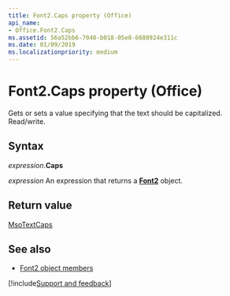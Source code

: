 ```yaml
---
title: Font2.Caps property (Office)
api_name:
- Office.Font2.Caps
ms.assetid: 56a52bb6-7040-b018-05e8-6680924e311c
ms.date: 01/09/2019
ms.localizationpriority: medium
---
```



# Font2.Caps property (Office)

Gets or sets a value specifying that the text should be capitalized. Read/write.


## Syntax

_expression_.**Caps**

_expression_ An expression that returns a **[Font2](Office.Font2.md)** object.


## Return value

[MsoTextCaps](office.msotextcaps.md)


## See also

- [Font2 object members](overview/library-reference/font2-members-office.md)

[!include[Support and feedback](~/includes/feedback-boilerplate.md)]